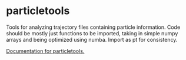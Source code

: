 # particletools
Tools for analyzing trajectory files containing particle information. Code should be mostly just functions to be imported, taking in simple numpy arrays and being optimized using numba. Import as pt for consistency.

[Documentation for particletools.](https://particletools.readthedocs.io/en/latest/)
